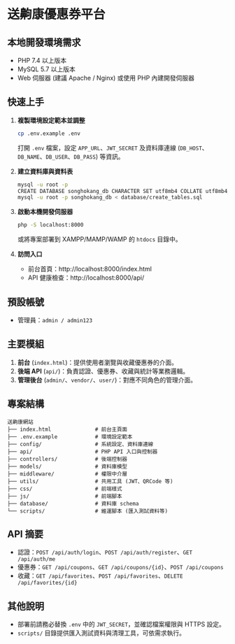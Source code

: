 # 送齁康優惠券平台

## 本地開發環境需求

- PHP 7.4 以上版本
- MySQL 5.7 以上版本
- Web 伺服器 (建議 Apache / Nginx) 或使用 PHP 內建開發伺服器

## 快速上手

1. **複製環境設定範本並調整**
   ```bash
   cp .env.example .env
   ```
   打開 `.env` 檔案，設定 `APP_URL`、`JWT_SECRET` 及資料庫連線 (`DB_HOST`、`DB_NAME`、`DB_USER`、`DB_PASS`) 等資訊。

2. **建立資料庫與資料表**
   ```bash
   mysql -u root -p
   CREATE DATABASE songhokang_db CHARACTER SET utf8mb4 COLLATE utf8mb4_unicode_ci;
   mysql -u root -p songhokang_db < database/create_tables.sql
   ```

3. **啟動本機開發伺服器**
   ```bash
   php -S localhost:8000
   ```
   或將專案部署到 XAMPP/MAMP/WAMP 的 `htdocs` 目錄中。

4. **訪問入口**
   - 前台首頁：http://localhost:8000/index.html
   - API 健康檢查：http://localhost:8000/api/

## 預設帳號
- 管理員：`admin / admin123`

## 主要模組
1. **前台** (`index.html`)：提供使用者瀏覽與收藏優惠券的介面。
2. **後端 API** (`api/`)：負責認證、優惠券、收藏與統計等業務邏輯。
3. **管理後台** (`admin/`、`vendor/`、`user/`)：對應不同角色的管理介面。

## 專案結構
```
送齁康網站
├── index.html              # 前台主頁面
├── .env.example            # 環境設定範本
├── config/                 # 系統設定、資料庫連線
├── api/                    # PHP API 入口與控制器
├── controllers/            # 後端控制器
├── models/                 # 資料庫模型
├── middleware/             # 權限中介層
├── utils/                  # 共用工具 (JWT、QRCode 等)
├── css/                    # 前端樣式
├── js/                     # 前端腳本
├── database/               # 資料庫 schema
└── scripts/                # 維運腳本 (匯入測試資料等)
```

## API 摘要
- 認證：`POST /api/auth/login`、`POST /api/auth/register`、`GET /api/auth/me`
- 優惠券：`GET /api/coupons`、`GET /api/coupons/{id}`、`POST /api/coupons`
- 收藏：`GET /api/favorites`、`POST /api/favorites`、`DELETE /api/favorites/{id}`

## 其他說明
- 部署前請務必替換 `.env` 中的 `JWT_SECRET`，並確認檔案權限與 HTTPS 設定。
- `scripts/` 目錄提供匯入測試資料與清理工具，可依需求執行。
